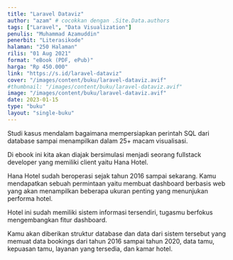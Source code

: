 ```yaml
---
title: "Laravel Dataviz"
author: "azam" # cocokkan dengan .Site.Data.authors
tags: ["Laravel", "Data Visualization"]
penulis: "Muhammad Azamuddin"
penerbit: "Literasikode"
halaman: "250 Halaman"
rilis: "01 Aug 2021"
format: "eBook (PDF, ePub)"
harga: "Rp 450.000"
link: "https://s.id/laravel-dataviz"
cover: "/images/content/buku/laravel-dataviz.avif"
#thumbnail: "/images/content/buku/laravel-dataviz.avif"
image: "/images/content/buku/laravel-dataviz.avif"
date: 2023-01-15
type: "buku"
layout: "single-buku"
---
```


Studi kasus mendalam bagaimana mempersiapkan perintah SQL dari database sampai menampilkan dalam 25+ macam visualisasi.

Di ebook ini kita akan diajak bersimulasi menjadi seorang fullstack developer yang memiliki client yaitu Hana Hotel.

Hana Hotel sudah beroperasi sejak tahun 2016 sampai sekarang. Kamu mendapatkan sebuah permintaan yaitu membuat dashboard berbasis web yang akan menampilkan beberapa ukuran penting yang menunjukan performa hotel.

Hotel ini sudah memiliki sistem informasi tersendiri, tugasmu berfokus mengembangkan fitur dashboard.

Kamu akan diberikan struktur database dan data dari sistem tersebut yang memuat data bookings dari tahun 2016 sampai tahun 2020, data tamu, kepuasan tamu, layanan yang tersedia, dan kamar hotel.
